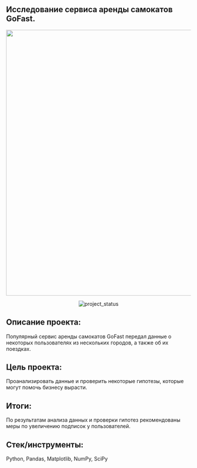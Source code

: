 ## Исследование сервиса аренды самокатов GoFast.
<p align="center">
      <img src="https://i.ibb.co/3SJPMMw/scut.jpg" width="726">
</p>

<p align="center">
   <img src="https://img.shields.io/badge/project%20status-completed-turquoise" alt="project_status">
</p>

## Описание проекта:
Популярный сервис аренды самокатов GoFast передал данные о некоторых пользователях из нескольких городов, а также об их поездках.

## Цель проекта:
Проанализировать данные и проверить некоторые гипотезы, которые могут помочь бизнесу вырасти.

## Итоги:
По результатам анализа данных и проверки гипотез рекомендованы меры по увеличению подписок у пользователей.

## Стек/инструменты:
Python, Pandas, Matplotlib, NumPy, SciPy
